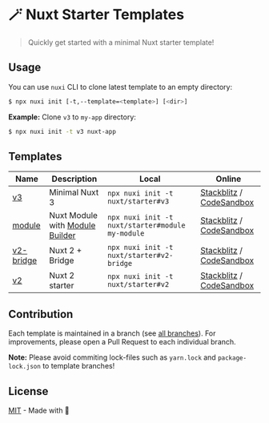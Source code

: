# 🪄 Nuxt Starter Templates

> Quickly get started with a minimal Nuxt starter template!

## Usage

You can use `nuxi` CLI to clone latest template to an empty directory:

```sh
$ npx nuxi init [-t,--template=<template>] [<dir>]
```

**Example:** Clone `v3` to `my-app` directory:

```sh
$ npx nuxi init -t v3 nuxt-app
```

## Templates

Name | Description | Local     | Online |
-----|-------------|-----------|--------|
[v3](https://github.com/nuxt/starter/tree/v3) | Minimal Nuxt 3 | `npx nuxi init -t nuxt/starter#v3` | [Stackblitz](https://stackblitz.com/github/nuxt/starter/tree/v3) / [CodeSandbox](https://codesandbox.io/s/github/nuxt/starter/tree/v3) |
[module](https://github.com/nuxt/starter/tree/module) | Nuxt Module with [Module Builder](https://github.com/nuxt/module-builder) | `npx nuxi init -t nuxt/starter#module my-module` | [Stackblitz](https://stackblitz.com/github/nuxt/starter/tree/module) / [CodeSandbox](https://codesandbox.io/s/github/nuxt/starter/tree/module)
[v2-bridge](https://github.com/nuxt/starter/tree/v2-bridge) | Nuxt 2 + Bridge | `npx nuxi init -t nuxt/starter#v2-bridge` | [Stackblitz](https://stackblitz.com/github/nuxt/starter/tree/v2-bridge) / [CodeSandbox](https://codesandbox.io/s/github/nuxt/starter/tree/v2-bridge)
[v2](https://github.com/nuxt/starter/tree/v2) | Nuxt 2 starter | `npx nuxi init -t nuxt/starter#v2` | [Stackblitz](https://stackblitz.com/github/nuxt/starter/tree/v2) / [CodeSandbox](https://codesandbox.io/s/github/nuxt/starter/tree/v2)

## Contribution

Each template is maintained in a branch (see [all branches](https://github.com/nuxt/starter/branches)).
For improvements, please open a Pull Request to each individual branch.

**Note:** Please avoid commiting lock-files such as `yarn.lock` and `package-lock.json` to template branches!

## License

[MIT](./LICENSE) - Made with 💚
